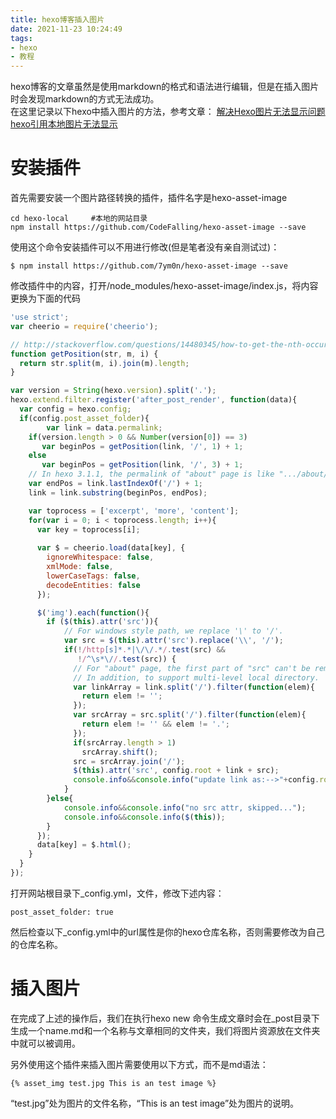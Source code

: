 ```yaml
---
title: hexo博客插入图片
date: 2021-11-23 10:24:49
tags:
- hexo
- 教程
---
```


hexo博客的文章虽然是使用markdown的格式和语法进行编辑，但是在插入图片时会发现markdown的方式无法成功。</br>
在这里记录以下hexo中插入图片的方法，参考文章：
[解决Hexo图片无法显示问题](https://blog.csdn.net/weixin_30734435/article/details/98497054?utm_medium=distribute.pc_relevant.none-task-blog-2~default~baidujs_baidulandingword~default-0.essearch_pc_relevant&spm=1001.2101.3001.4242.1)
[hexo引用本地图片无法显示](https://blog.csdn.net/xjm850552586/article/details/84101345)

<!-- more -->

# 安装插件
首先需要安装一个图片路径转换的插件，插件名字是hexo-asset-image
```
cd hexo-local     #本地的网站目录
npm install https://github.com/CodeFalling/hexo-asset-image --save
```

使用这个命令安装插件可以不用进行修改(但是笔者没有亲自测试过)：
```
$ npm install https://github.com/7ym0n/hexo-asset-image --save
```

修改插件中的内容，打开/node_modules/hexo-asset-image/index.js，将内容更换为下面的代码

```js
'use strict';
var cheerio = require('cheerio');

// http://stackoverflow.com/questions/14480345/how-to-get-the-nth-occurrence-in-a-string
function getPosition(str, m, i) {
  return str.split(m, i).join(m).length;
}

var version = String(hexo.version).split('.');
hexo.extend.filter.register('after_post_render', function(data){
  var config = hexo.config;
  if(config.post_asset_folder){
    	var link = data.permalink;
	if(version.length > 0 && Number(version[0]) == 3)
	   var beginPos = getPosition(link, '/', 1) + 1;
	else
	   var beginPos = getPosition(link, '/', 3) + 1;
	// In hexo 3.1.1, the permalink of "about" page is like ".../about/index.html".
	var endPos = link.lastIndexOf('/') + 1;
    link = link.substring(beginPos, endPos);

    var toprocess = ['excerpt', 'more', 'content'];
    for(var i = 0; i < toprocess.length; i++){
      var key = toprocess[i];
 
      var $ = cheerio.load(data[key], {
        ignoreWhitespace: false,
        xmlMode: false,
        lowerCaseTags: false,
        decodeEntities: false
      });

      $('img').each(function(){
		if ($(this).attr('src')){
			// For windows style path, we replace '\' to '/'.
			var src = $(this).attr('src').replace('\\', '/');
			if(!/http[s]*.*|\/\/.*/.test(src) &&
			   !/^\s*\//.test(src)) {
			  // For "about" page, the first part of "src" can't be removed.
			  // In addition, to support multi-level local directory.
			  var linkArray = link.split('/').filter(function(elem){
				return elem != '';
			  });
			  var srcArray = src.split('/').filter(function(elem){
				return elem != '' && elem != '.';
			  });
			  if(srcArray.length > 1)
				srcArray.shift();
			  src = srcArray.join('/');
			  $(this).attr('src', config.root + link + src);
			  console.info&&console.info("update link as:-->"+config.root + link + src);
			}
		}else{
			console.info&&console.info("no src attr, skipped...");
			console.info&&console.info($(this));
		}
      });
      data[key] = $.html();
    }
  }
});

```


打开网站根目录下_config.yml，文件，修改下述内容：
```
post_asset_folder: true
```
然后检查以下_config.yml中的url属性是你的hexo仓库名称，否则需要修改为自己的仓库名称。

# 插入图片
在完成了上述的操作后，我们在执行hexo new <name>命令生成文章时会在_post目录下生成一个name.md和一个名称与文章相同的文件夹，我们将图片资源放在文件夹中就可以被调用。</br>

另外使用这个插件来插入图片需要使用以下方式，而不是md语法：
```
{% asset_img test.jpg This is an test image %}
```

“test.jpg”处为图片的文件名称，“This is an test image”处为图片的说明。


